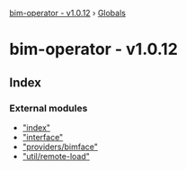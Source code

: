 [bim-operator - v1.0.12](README.md) › [Globals](globals.md)

# bim-operator - v1.0.12

## Index

### External modules

* ["index"](modules/_index_.md)
* ["interface"](modules/_interface_.md)
* ["providers/bimface"](modules/_providers_bimface_.md)
* ["util/remote-load"](modules/_util_remote_load_.md)
